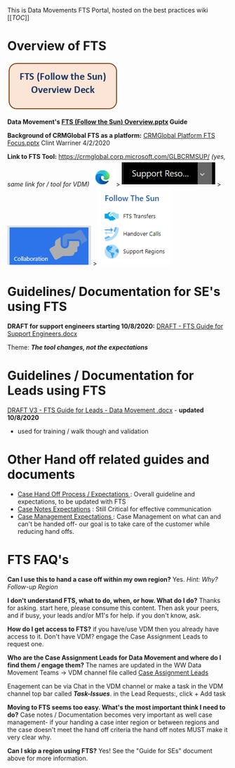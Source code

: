 This is Data Movements FTS Portal, hosted on the best practices wiki
[[_TOC_]]



# Overview of FTS

[![image.png](/.attachments/image-3889c768-e052-4ad8-b7bf-a13fbc508ff4.png)](/.attachments/FTS%20(Follow%20the%20Sun)%20Overview-38f63ade-0548-439f-83e1-64c9e130436d.pptx)

**Data Movement's [FTS (Follow the Sun) Overview.pptx](/.attachments/FTS%20(Follow%20the%20Sun)%20Overview-38f63ade-0548-439f-83e1-64c9e130436d.pptx) Guide**

**Background of CRMGlobal FTS as a platform:** [CRMGlobal Platform FTS Focus.pptx](/.attachments/CRMGlobal%20Platform%20FTS%20Focus-7d6d8575-4d65-4fd3-8cdc-087c6592047d.pptx) Clint Warriner 4/2/2020



**Link to FTS Tool:** 
https://crmglobal.corp.microsoft.com/GLBCRMSUP/
_(yes, same link for / tool for VDM)_ 
![image.png](/.attachments/image-8f3dd01c-59bf-42fa-999e-96bc1a65b1c6.png) > ![image.png](/.attachments/image-b226d22b-2ef0-4958-b3d2-ab8f30f85f4a.png) > ![image.png](/.attachments/image-434b1254-e925-471c-97dc-7d208945481d.png) > ![image.png](/.attachments/image-d134d111-4cf6-44f8-8be9-af4d69389e9f.png)

# Guidelines/ Documentation for SE's using FTS
**DRAFT for support engineers starting 10/8/2020:** [DRAFT - FTS Guide for Support Engineers.docx](/.attachments/DRAFT%20-%20FTS%20Guide%20for%20Support%20Engineers-8c48e138-4520-403a-8844-8262589dc6b8.docx)

Theme:  _**The tool changes, not the expectations**_ 
# Guidelines / Documentation for Leads using FTS


[DRAFT V3 - FTS Guide for Leads - Data Movement .docx](/.attachments/DRAFT%20V3%20-%20FTS%20Guide%20for%20Leads%20-%20Data%20Movement%20-8d1e63c2-0858-4cea-8fcc-3086b53d2088.docx) -  **updated 10/8/2020**
- used for training / walk though and validation 


# Other Hand off related guides and documents
- [Case Hand Off Process / Expectations ](https://dev.azure.com/Supportability/Big%20Data/_wiki/wikis/Big-Data.wiki/306262/Case-Handoff-Process) : Overall guideline and expectations, to be updated with FTS 
- [Case Notes Expectations](https://dev.azure.com/Supportability/Big%20Data/_wiki/wikis/Big-Data.wiki/289631/Case-Notes) : Still Critical for effective communication 
- [Case Management Expectations ](https://dev.azure.com/Supportability/Big%20Data/_wiki/wikis/Big-Data.wiki/289629/Case-Management) : Case Management on what can and can't be handed off- our goal is to take care of the customer while reducing hand offs. 



# FTS FAQ's
**Can I use this to hand a case off within my own region?** 
Yes.  _Hint: Why? Follow-up Region_

**I don't understand FTS, what to do, when, or how. What do I do?** 
Thanks for asking. start here, please consume this content. 
Then ask your peers, and if busy, your leads and/or M1's for help.   if you don't know, ask. 

**How do I get access to FTS?** 
if you have/use VDM then you already have access to it. 
Don't have VDM? engage the Case Assignment Leads to request one.



**Who are the Case Assignment Leads for Data Movement and where do I find them / engage them?**
The names are updated in the WW Data Movement Teams -> VDM channel file called [Case Assignment Leads](https://microsofteur.sharepoint.com/:x:/t/WWDataMovement/EdlJ69AUILVBij1KpuH35X4Ba3NPuaL_pJSPpNj3z_HO5A?e=Pwnivy) 

Enagement can be via Chat in the VDM channel or make a task in the VDM channel top bar called **_**Task-Issues**_**. in the Lead Requests:, click + Add task


**Moving to FTS seems too easy. What's the most important think I need to do?**
Case notes / Documentation becomes very important as well case management- if your handing a case inter region or between regions and the case doesn't meet the hand off criteria the hand off notes MUST make it very clear why. 

**Can I skip a region using FTS?**
Yes! See the "Guide for SEs" document above for more information.